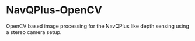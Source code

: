 # NavQPlus-OpenCV
OpenCV based image processing for the NavQPlus like depth sensing using a stereo camera setup.
